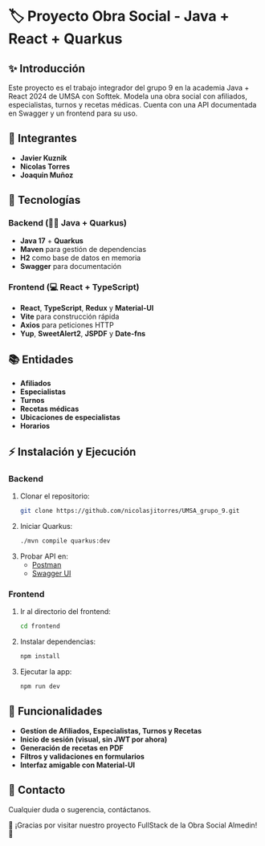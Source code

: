 # 🏷️ Proyecto Obra Social - Java + React + Quarkus

## ✨ Introducción
Este proyecto es el trabajo integrador del grupo 9 en la academia Java + React 2024 de UMSA con Softtek. Modela una obra social con afiliados, especialistas, turnos y recetas médicas. Cuenta con una API documentada en Swagger y un frontend para su uso.

## 👥 Integrantes
- **Javier Kuznik**
- **Nicolas Torres**
- **Joaquin Muñoz**

## 🔧 Tecnologías
### Backend (👨‍💻 Java + Quarkus)
- **Java 17** + **Quarkus**
- **Maven** para gestión de dependencias
- **H2** como base de datos en memoria
- **Swagger** para documentación

### Frontend (💻 React + TypeScript)
- **React**, **TypeScript**, **Redux** y **Material-UI**
- **Vite** para construcción rápida
- **Axios** para peticiones HTTP
- **Yup**, **SweetAlert2**, **JSPDF** y **Date-fns**

## 📚 Entidades
- **Afiliados**
- **Especialistas**
- **Turnos**
- **Recetas médicas**
- **Ubicaciones de especialistas**
- **Horarios**

## ⚡ Instalación y Ejecución
### Backend
1. Clonar el repositorio:
   ```bash
   git clone https://github.com/nicolasjitorres/UMSA_grupo_9.git
   ```
2. Iniciar Quarkus:
   ```bash
   ./mvn compile quarkus:dev
   ```
3. Probar API en:
   - [Postman](https://github.com/nicolasjitorres/UMSA_grupo_9/blob/develop/BackendSofftek/obrasocial.postman_collection.json)
   - [Swagger UI](http://localhost:8080/swagger-ui/index.html#/)

### Frontend
1. Ir al directorio del frontend:
   ```bash
   cd frontend
   ```
2. Instalar dependencias:
   ```bash
   npm install
   ```
3. Ejecutar la app:
   ```bash
   npm run dev
   ```

## 🔄 Funcionalidades
- **Gestíon de Afiliados, Especialistas, Turnos y Recetas**
- **Inicio de sesión (visual, sin JWT por ahora)**
- **Generación de recetas en PDF**
- **Filtros y validaciones en formularios**
- **Interfaz amigable con Material-UI**

## 📢 Contacto
Cualquier duda o sugerencia, contáctanos.

🎉 ¡Gracias por visitar nuestro proyecto FullStack de la Obra Social Almedin! 🎉

